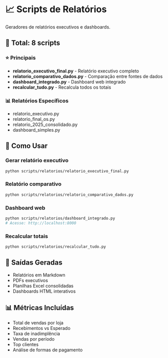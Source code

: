 # 📈 Scripts de Relatórios

Geradores de relatórios executivos e dashboards.

## 📂 Total: 8 scripts

### ⭐ Principais

- **relatorio_executivo_final.py** - Relatório executivo completo
- **relatorio_comparativo_dados.py** - Comparação entre fontes de dados
- **dashboard_integrado.py** - Dashboard web integrado
- **recalcular_tudo.py** - Recalcula todos os totais

### 📊 Relatórios Específicos

- relatorio_executivo.py
- relatorio_final_os.py
- relatorio_2025_consolidado.py
- dashboard_simples.py

## 🎯 Como Usar

### Gerar relatório executivo
```bash
python scripts/relatorios/relatorio_executivo_final.py
```

### Relatório comparativo
```bash
python scripts/relatorios/relatorio_comparativo_dados.py
```

### Dashboard web
```bash
python scripts/relatorios/dashboard_integrado.py
# Acesse: http://localhost:8000
```

### Recalcular totais
```bash
python scripts/relatorios/recalcular_tudo.py
```

## 📄 Saídas Geradas

- Relatórios em Markdown
- PDFs executivos
- Planilhas Excel consolidadas
- Dashboards HTML interativos

## 📊 Métricas Incluídas

- Total de vendas por loja
- Recebimentos vs Esperado
- Taxa de inadimplência
- Vendas por período
- Top clientes
- Análise de formas de pagamento

